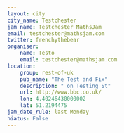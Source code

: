 ```yaml
---
layout: city                                           
city_name: Testchester                                                               
jam_name: Testchester MathsJam
email: testchester@mathsjam.com
twitter: frenchythebear
organiser:
    name: Testo
    email: testchester@mathsjam.com
location:
    group: rest-of-uk
    pub_name: "The Test and Fix"
    description: " on Testing St"
    url: http://www.bbc.co.uk/
    lon: 4.40246430000002
    lat: 51.2194475
jam_date_rule: last Monday
hiatus: False
---
```

